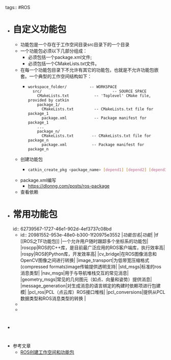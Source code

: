 tags:: #ROS

- # 自定义功能包
	- 功能包是一个存在于工作空间目录src目录下的一个目录
	- 一个功能包必须以下几部分组成：
		- 必须包括一个package.xml文件;
		- 必须包括一个CMakeLists.txt文件。
	- 在每一个功能包目录下不允许有其它的功能包，也就是不允许功能包嵌套。一个典型的工作空间结构如下：
		- ```
		  workspace_folder/          -- WORKSPACE  
		    src/                               -- SOURCE SPACE  
		      CMakeLists.txt           -- 'Toplevel' CMake file, provided by catkin  
		      package_1/  
		        CMakeLists.txt         -- CMakeLists.txt file for package_1  
		        package.xml            -- Package manifest for package_1  
		      ...  
		      package_n/  
		        CMakeLists.txt        -- CMakeLists.txt file for package_n  
		        package.xml           -- Package manifest for package_n 
		  ```
	- 创建功能包
		- ```bash
		  catkin_create_pkg <package_name> [depend1] [depend2] [depend3]
		  ```
	- package.xml编写
		- https://dlonng.com/posts/ros-package
	- 查看依赖
- # 常用功能包
  id:: 62739567-1727-46e1-902d-4ef3737c08bd
	- id:: 20981552-953e-48e0-b300-1f20975e3552
	  |*功能包名*|*功能*|
	  |tf [[ROS之TF功能包]] |一个允许用户随时跟踪多个坐标系的功能包|
	  |roscpp|ROS的C++库，是目前最广泛应用的ROS客户端库，执行效率高|
	  |rospy|ROS的Python库，开发效率高|
	  |cv_bridge|在ROS图像消息和OpenCV图像之间进行转换|
	  |image_transport|为低带宽压缩格式(compressed formats)image传输提供透明支持|
	  |std_msgs|标准的ros消息类型|
	  |nav_msgs|用于与导航堆栈交互的常见消息|
	  |geometry_msgs|常见的几何图元（如点、向量和姿势）提供消息|
	  |message_generation|对生成消息的语言绑定的构建时依赖项进行包建模|
	  |pcl_ros|PCL（点云库）ROS接口堆栈|
	  |pcl_conversions|提供从PCL数据类型和ROS消息类型的转换 |
	-
	-
- #
- 参考文章
	- [ROS创建工作空间和功能包](https://blog.csdn.net/weicao1990/article/details/72677768)